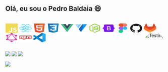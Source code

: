
## Olá, eu sou o Pedro Baldaia 😄
<div style="display: inline_block">
 <br>
  <img align="center" alt="Js" height="30" width="40" src="https://raw.githubusercontent.com/devicons/devicon/master/icons/javascript/javascript-plain.svg">
  <img align="center" alt="React" height="30" width="40" src="https://raw.githubusercontent.com/devicons/devicon/master/icons/react/react-original.svg">
  <img align="center" alt="HTML" height="30" width="40" src="https://raw.githubusercontent.com/devicons/devicon/master/icons/html5/html5-original.svg">
  <img align="center" alt="CSS" height="30" width="40" src="https://raw.githubusercontent.com/devicons/devicon/master/icons/css3/css3-original.svg">
  <img align="center" alt="VueJS" height="30" width="40" src="https://github.com/devicons/devicon/blob/master/icons/vuejs/vuejs-original.svg">
  <img align="center" alt="Vuetify" height="30" width="40" src="https://github.com/devicons/devicon/blob/master/icons/vuetify/vuetify-original.svg">
   <img align="center" alt="NodeJs" height="30" width="40" src="https://github.com/devicons/devicon/blob/master/icons/nodejs/nodejs-original.svg">
  <img align="center" alt="Bootstrap" height="30" width="40" src="https://github.com/devicons/devicon/blob/master/icons/bootstrap/bootstrap-original.svg">
  <img align="center" alt="Figma" height="30" width="40" src="https://github.com/devicons/devicon/blob/master/icons/figma/figma-original.svg">
  <img align="center" alt="Github" height="30" width="40" src="https://github.com/devicons/devicon/blob/master/icons/github/github-original.svg">
  <img align="center" alt="GitLab" height="30" width="40" src="https://github.com/devicons/devicon/blob/master/icons/gitlab/gitlab-original.svg">
  <img align="center" alt="Graphql" height="30" width="40" src="https://github.com/devicons/devicon/blob/master/icons/graphql/graphql-plain.svg">
  <img align="center" alt="Npm" height="30" width="40" src="https://github.com/devicons/devicon/blob/master/icons/npm/npm-original-wordmark.svg">
  <img align="center" alt="Vscode" height="30" width="40" src="https://github.com/devicons/devicon/blob/master/icons/vscode/vscode-original.svg">
  <img align="right" alt="Testing" height="150" style="border-radius:50px;" src="https://avatars.githubusercontent.com/u/32077414?v=4">
</div>
  
  ##
 
<div> 
   <a href="https://gitlab.com/pmbaldaia" target="_blank"><img src="https://img.shields.io/badge/GitLab-330F63?style=for-the-badge&logo=gitlab&logoColor=white" target="_blank"></a> 
  <a href="https://www.linkedin.com/in/pmbaldaia" target="_blank"><img src="https://img.shields.io/badge/-LinkedIn-%230077B5?style=for-the-badge&logo=linkedin&logoColor=white" target="_blank"></a> 
  <a href="https://www.instagram.com/pmbaldaia19/" target="_blank"><img src="https://img.shields.io/badge/-Instagram-%23E4405F?style=for-the-badge&logo=instagram&logoColor=white" target="_blank"></a> 

  <a href = "mailto:pbaldaia25@gmail.com"><img src="https://img.shields.io/badge/-Gmail-%23333?style=for-the-badge&logo=gmail&logoColor=white" target="_blank"></a>
  
 
</div>
